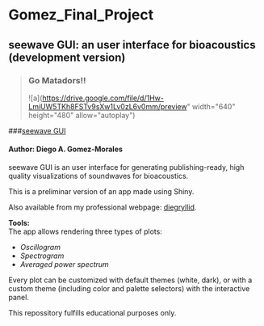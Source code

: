 # Gomez_Final_Project

## seewave GUI: an user interface for bioacoustics (development version)
>### Go Matadors!!
>![a](https://drive.google.com/file/d/1Hw-LmiUW5TKh8FSTv9sXw1Lv0zL6v0mm/preview" width="640" height="480" allow="autoplay")


###[seewave GUI](https://diegryllid.shinyapps.io/seewaveGUI/)

#### Author: Diego A. Gomez-Morales

seewave GUI is an user interface for generating publishing-ready, high quality visualizations of soundwaves for bioacoustics.

This is a preliminar version of an app made using Shiny.

Also available from my professional webpage: [diegryllid](https://diegryllid.github.io/).

**Tools:**  
The app allows rendering three types of plots:
  * _Oscillogram_
  * _Spectrogram_
  * _Averaged power spectrum_

Every plot can be customized with default themes (white, dark), or with a custom theme (including color and palette selectors) with the interactive panel.

This repossitory fulfills educational purposes only.
